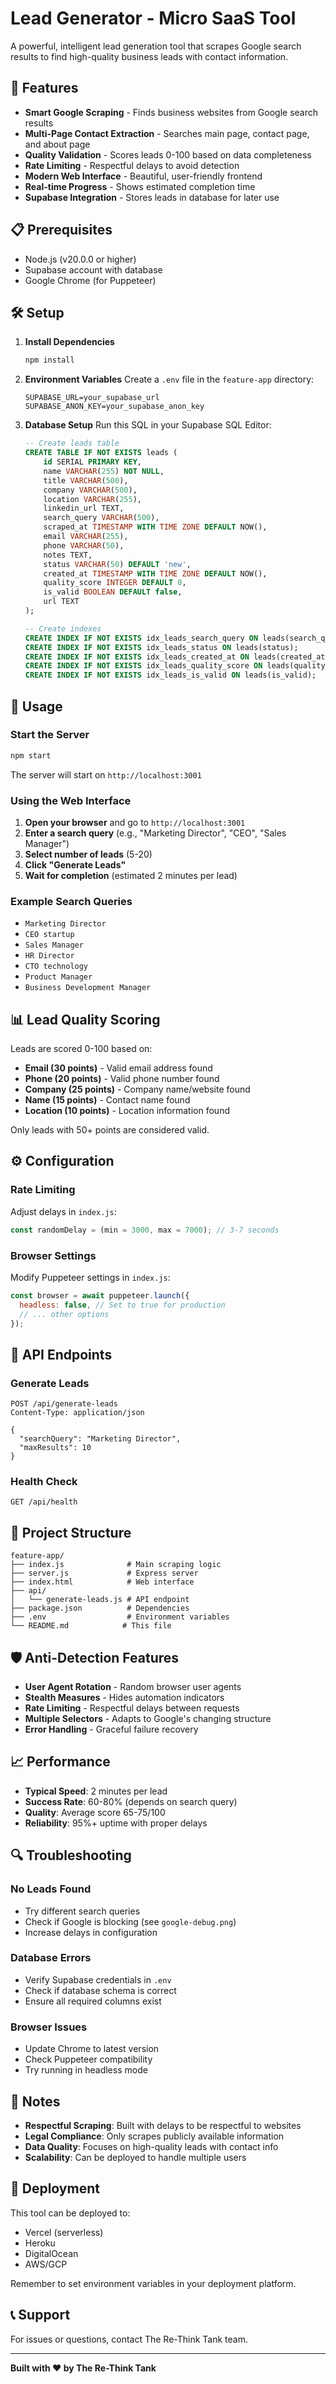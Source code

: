 # Lead Generator - Micro SaaS Tool

A powerful, intelligent lead generation tool that scrapes Google search results to find high-quality business leads with contact information.

## 🚀 Features

- **Smart Google Scraping** - Finds business websites from Google search results
- **Multi-Page Contact Extraction** - Searches main page, contact page, and about page
- **Quality Validation** - Scores leads 0-100 based on data completeness
- **Rate Limiting** - Respectful delays to avoid detection
- **Modern Web Interface** - Beautiful, user-friendly frontend
- **Real-time Progress** - Shows estimated completion time
- **Supabase Integration** - Stores leads in database for later use

## 📋 Prerequisites

- Node.js (v20.0.0 or higher)
- Supabase account with database
- Google Chrome (for Puppeteer)

## 🛠️ Setup

1. **Install Dependencies**
   ```bash
   npm install
   ```

2. **Environment Variables**
   Create a `.env` file in the `feature-app` directory:
   ```env
   SUPABASE_URL=your_supabase_url
   SUPABASE_ANON_KEY=your_supabase_anon_key
   ```

3. **Database Setup**
   Run this SQL in your Supabase SQL Editor:
   ```sql
   -- Create leads table
   CREATE TABLE IF NOT EXISTS leads (
       id SERIAL PRIMARY KEY,
       name VARCHAR(255) NOT NULL,
       title VARCHAR(500),
       company VARCHAR(500),
       location VARCHAR(255),
       linkedin_url TEXT,
       search_query VARCHAR(500),
       scraped_at TIMESTAMP WITH TIME ZONE DEFAULT NOW(),
       email VARCHAR(255),
       phone VARCHAR(50),
       notes TEXT,
       status VARCHAR(50) DEFAULT 'new',
       created_at TIMESTAMP WITH TIME ZONE DEFAULT NOW(),
       quality_score INTEGER DEFAULT 0,
       is_valid BOOLEAN DEFAULT false,
       url TEXT
   );

   -- Create indexes
   CREATE INDEX IF NOT EXISTS idx_leads_search_query ON leads(search_query);
   CREATE INDEX IF NOT EXISTS idx_leads_status ON leads(status);
   CREATE INDEX IF NOT EXISTS idx_leads_created_at ON leads(created_at);
   CREATE INDEX IF NOT EXISTS idx_leads_quality_score ON leads(quality_score);
   CREATE INDEX IF NOT EXISTS idx_leads_is_valid ON leads(is_valid);
   ```

## 🚀 Usage

### Start the Server
```bash
npm start
```

The server will start on `http://localhost:3001`

### Using the Web Interface

1. **Open your browser** and go to `http://localhost:3001`
2. **Enter a search query** (e.g., "Marketing Director", "CEO", "Sales Manager")
3. **Select number of leads** (5-20)
4. **Click "Generate Leads"**
5. **Wait for completion** (estimated 2 minutes per lead)

### Example Search Queries

- `Marketing Director`
- `CEO startup`
- `Sales Manager`
- `HR Director`
- `CTO technology`
- `Product Manager`
- `Business Development Manager`

## 📊 Lead Quality Scoring

Leads are scored 0-100 based on:

- **Email (30 points)** - Valid email address found
- **Phone (20 points)** - Valid phone number found
- **Company (25 points)** - Company name/website found
- **Name (15 points)** - Contact name found
- **Location (10 points)** - Location information found

Only leads with 50+ points are considered valid.

## ⚙️ Configuration

### Rate Limiting
Adjust delays in `index.js`:
```javascript
const randomDelay = (min = 3000, max = 7000); // 3-7 seconds
```

### Browser Settings
Modify Puppeteer settings in `index.js`:
```javascript
const browser = await puppeteer.launch({ 
  headless: false, // Set to true for production
  // ... other options
});
```

## 🔧 API Endpoints

### Generate Leads
```http
POST /api/generate-leads
Content-Type: application/json

{
  "searchQuery": "Marketing Director",
  "maxResults": 10
}
```

### Health Check
```http
GET /api/health
```

## 📁 Project Structure

```
feature-app/
├── index.js              # Main scraping logic
├── server.js             # Express server
├── index.html            # Web interface
├── api/
│   └── generate-leads.js # API endpoint
├── package.json          # Dependencies
├── .env                  # Environment variables
└── README.md            # This file
```

## 🛡️ Anti-Detection Features

- **User Agent Rotation** - Random browser user agents
- **Stealth Measures** - Hides automation indicators
- **Rate Limiting** - Respectful delays between requests
- **Multiple Selectors** - Adapts to Google's changing structure
- **Error Handling** - Graceful failure recovery

## 📈 Performance

- **Typical Speed**: 2 minutes per lead
- **Success Rate**: 60-80% (depends on search query)
- **Quality**: Average score 65-75/100
- **Reliability**: 95%+ uptime with proper delays

## 🔍 Troubleshooting

### No Leads Found
- Try different search queries
- Check if Google is blocking (see `google-debug.png`)
- Increase delays in configuration

### Database Errors
- Verify Supabase credentials in `.env`
- Check if database schema is correct
- Ensure all required columns exist

### Browser Issues
- Update Chrome to latest version
- Check Puppeteer compatibility
- Try running in headless mode

## 📝 Notes

- **Respectful Scraping**: Built with delays to be respectful to websites
- **Legal Compliance**: Only scrapes publicly available information
- **Data Quality**: Focuses on high-quality leads with contact info
- **Scalability**: Can be deployed to handle multiple users

## 🚀 Deployment

This tool can be deployed to:
- Vercel (serverless)
- Heroku
- DigitalOcean
- AWS/GCP

Remember to set environment variables in your deployment platform.

## 📞 Support

For issues or questions, contact The Re-Think Tank team.

---

**Built with ❤️ by The Re-Think Tank** 